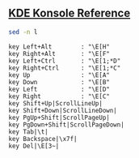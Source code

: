 [KDE Konsole Reference](https://docs.kde.org/stable5/en/konsole/konsole/konsole.pdf)
----

```bash
sed -n l
```

```
key Left+Alt        : "\E[H"
key Right+Alt       : "\E[F"
key Left+Ctrl       : "\E[1;*D"
key Right+Ctrl      : "\E[1;*C"
key Up              : "\E[A"
key Down            : "\E[B"
key Left            : "\E[D"
key Right           : "\E[C"
key Shift+Up|ScrollLineUp|
key Shift+Down|ScrollLineDown|
key PgUp+Shift|ScrollPageUp|
key PgDown+Shift|ScrollPageDown|
key Tab|\t|
key Backspace|\x7f|
key Del|\E[3~|
```
